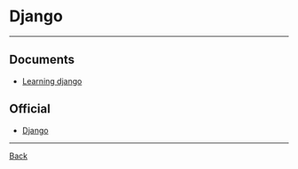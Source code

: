 # Django

---

## Documents

- [Learning django](https://docs.google.com/document/d/1mpbyCfVyAutreGgSIx_VcppCrQjDWeH2dlGpm_4MVp4/edit?usp=sharing)

## Official

- [Django](https://www.djangoproject.com/)

---

[Back](./../Framework.md)
